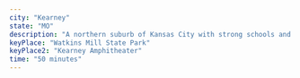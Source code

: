```yaml
---
city: "Kearney"
state: "MO"
description: "A northern suburb of Kansas City with strong schools and a growing community."
keyPlace: "Watkins Mill State Park"
keyPlace2: "Kearney Amphitheater"
time: "50 minutes"
---
```

